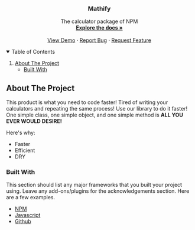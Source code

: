 <!-- PROJECT LOGO -->
<br />
<p align="center">

  <h3 align="center">Mathify</h3>

  <p align="center">
The calculator package of NPM
    <br />
    <a href="https://github.com/ShivanshGupta1/Mathify"><strong>Explore the docs »</strong></a>
    <br />
    <br />
    <a href="https://github.com/ShivanshGupta1/Mathify">View Demo</a>
    ·
    <a href="https://github.com/ShivanshGupta1/Mathify/issues">Report Bug</a>
    ·
    <a href="https://github.com/ShivanshGupta1/Mathify/issues">Request Feature</a>
  </p>
</p>



<!-- TABLE OF CONTENTS -->
<details open="open">
  <summary>Table of Contents</summary>
  <ol>
    <li>
      <a href="#about-the-project">About The Project</a>
      <ul>
        <li><a href="#built-with">Built With</a></li>
      </ul>
    </li>
  </ol>
</details>



<!-- ABOUT THE PROJECT -->
## About The Project


This product is what you need to code faster! Tired of writing your calculators and repeating the same process! Use our library to do it faster! One simple class, one simple object, and one simple method is **ALL YOU EVER WOULD DESIRE!**

Here's why:
* Faster
* Efficient
* DRY



### Built With

This section should list any major frameworks that you built your project using. Leave any add-ons/plugins for the acknowledgements section. Here are a few examples.
* [NPM](https://npmjs.com/)
* [Javascript](https://developer.mozilla.org/en-US/docs/Web/JavaScript)
* [Github](https://github.com/)

